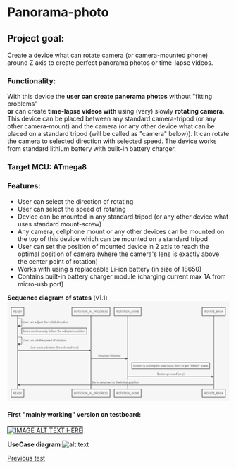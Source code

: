 # Panorama-photo


## Project goal:
Create a device what can rotate camera (or camera-mounted phone) around Z axis to create perfect panorama photos or time-lapse videos.


### Functionality:
With this device the **user can create panorama photos** without "fitting problems"  
**or** can create **time-lapse videos with** using (very) slowly **rotating camera**.  
This device can be placed between any standard camera-tripod (or any other camera-mount) and the camera (or any other device what can be placed on a standard tripod (will be called as "camera" below)).
It can rotate the camera to selected direction with selected speed.
The device works from standard lithium battery with built-in battery charger.

### Target MCU: **ATmega8**

### Features:
 - User can select the direction of rotating
 - User can select the speed of rotating
 - Device can be mounted in any standard tripod (or any other device what uses standard mount-screw)
 - Any camera, cellphone mount or any other devices can be mounted on the top of this device which can be mounted on a standard tripod
 - User can set the position of mounted device in 2 axis to reach the optimal position of camera (where the camera's lens is exactly above the center point of rotation)
 - Works with using a replaceable Li-ion battery (in size of 18650)
 - Contains built-in battery charger module (charging current max 1A from micro-usb port)

**Sequence diagram of states** (v1.1)
![alt text](https://github.com/bbkbarbar/ATmega8-panorama-photo/blob/master/Docs/sequence_v1_1.png "Basic sequence diagram")


#### First "mainly working" version on testboard:

<a href="http://www.youtube.com/watch?i8isvKmdPvMfeature=player_embedded&v=33iNxKAsr9w
" target="_blank"><img src="http://img.youtube.com/vi/33iNxKAsr9w/2.jpg"
alt="IMAGE ALT TEXT HERE" width="240" height="180" border="1" /></a>

**UseCase diagram**
![alt text](https://github.com/bbkbarbar/ATmega8-panorama-photo/blob/master/Docs/useCase_plan_1.png "UseCase diagram")

[Previous test](https://youtu.be/i8isvKmdPvM)
